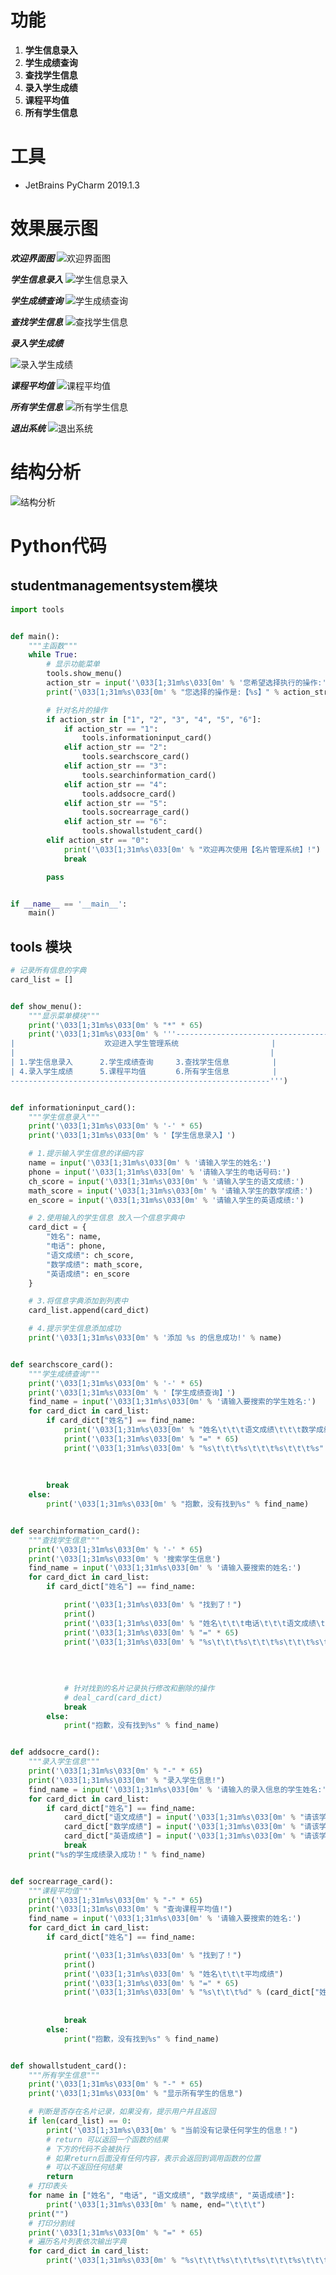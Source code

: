 # 功能

 1. **学生信息录入**
 2. **学生成绩查询**
 3. **查找学生信息**
 4. **录入学生成绩**
 5. **课程平均值**
 6.  **所有学生信息**

# 工具

 - JetBrains PyCharm 2019.1.3

# 效果展示图

***欢迎界面图***
![欢迎界面图](https://img-blog.csdnimg.cn/20190720085857741.JPG)

***学生信息录入***
![学生信息录入](https://img-blog.csdnimg.cn/20190720090714751.JPG?x-oss-process=image/watermark,type_ZmFuZ3poZW5naGVpdGk,shadow_10,text_aHR0cHM6Ly9ibG9nLmNzZG4ubmV0L3dlaXhpbl80Mjg1Njg3MQ==,size_16,color_FFFFFF,t_70)

***学生成绩查询***
![学生成绩查询](https://img-blog.csdnimg.cn/20190720090956764.JPG)

***查找学生信息***
![查找学生信息](https://img-blog.csdnimg.cn/20190720091137935.JPG?x-oss-process=image/watermark,type_ZmFuZ3poZW5naGVpdGk,shadow_10,text_aHR0cHM6Ly9ibG9nLmNzZG4ubmV0L3dlaXhpbl80Mjg1Njg3MQ==,size_16,color_FFFFFF,t_70)

***录入学生成绩***

![录入学生成绩](https://img-blog.csdnimg.cn/20190720091432687.JPG?x-oss-process=image/watermark,type_ZmFuZ3poZW5naGVpdGk,shadow_10,text_aHR0cHM6Ly9ibG9nLmNzZG4ubmV0L3dlaXhpbl80Mjg1Njg3MQ==,size_16,color_FFFFFF,t_70)

***课程平均值***
![课程平均值](https://img-blog.csdnimg.cn/20190720091617550.JPG?x-oss-process=image/watermark,type_ZmFuZ3poZW5naGVpdGk,shadow_10,text_aHR0cHM6Ly9ibG9nLmNzZG4ubmV0L3dlaXhpbl80Mjg1Njg3MQ==,size_16,color_FFFFFF,t_70)

***所有学生信息***
![所有学生信息](https://img-blog.csdnimg.cn/20190720091728231.JPG)

***退出系统***
![退出系统](https://img-blog.csdnimg.cn/20190720091832249.JPG)
# 结构分析
![结构分析](https://img-blog.csdnimg.cn/20190720094017405.JPG?x-oss-process=image/watermark,type_ZmFuZ3poZW5naGVpdGk,shadow_10,text_aHR0cHM6Ly9ibG9nLmNzZG4ubmV0L3dlaXhpbl80Mjg1Njg3MQ==,size_16,color_FFFFFF,t_70)
# Python代码
## studentmanagementsystem模块

```python
import tools


def main():
    """主函数"""
    while True:
        # 显示功能菜单
        tools.show_menu()
        action_str = input('\033[1;31m%s\033[0m' % '您希望选择执行的操作:')
        print('\033[1;31m%s\033[0m' % "您选择的操作是:【%s】" % action_str)

        # 针对名片的操作
        if action_str in ["1", "2", "3", "4", "5", "6"]:
            if action_str == "1":
                tools.informationinput_card()
            elif action_str == "2":
                tools.searchscore_card()
            elif action_str == "3":
                tools.searchinformation_card()
            elif action_str == "4":
                tools.addsocre_card()
            elif action_str == "5":
                tools.socrearrage_card()
            elif action_str == "6":
                tools.showallstudent_card()
        elif action_str == "0":
            print('\033[1;31m%s\033[0m' % "欢迎再次使用【名片管理系统】!")
            break

        pass


if __name__ == '__main__':
    main()
```
## tools 模块

```python
# 记录所有信息的字典
card_list = []


def show_menu():
    """显示菜单模块"""
    print('\033[1;31m%s\033[0m' % "*" * 65)
    print('\033[1;31m%s\033[0m' % '''----------------------------------------------------------
|                    欢迎进入学生管理系统                  　 |
|                                                         |
| 1.学生信息录入      2.学生成绩查询     3.查找学生信息   　　　　|
| 4.录入学生成绩      5.课程平均值     　6.所有学生信息    　    |
----------------------------------------------------------''')


def informationinput_card():
    """学生信息录入"""
    print('\033[1;31m%s\033[0m' % '-' * 65)
    print('\033[1;31m%s\033[0m' % '【学生信息录入】')

    # 1.提示输入学生信息的详细内容
    name = input('\033[1;31m%s\033[0m' % '请输入学生的姓名:')
    phone = input('\033[1;31m%s\033[0m' % '请输入学生的电话号码:')
    ch_score = input('\033[1;31m%s\033[0m' % '请输入学生的语文成绩:')
    math_score = input('\033[1;31m%s\033[0m' % '请输入学生的数学成绩:')
    en_score = input('\033[1;31m%s\033[0m' % '请输入学生的英语成绩:')

    # 2.使用输入的学生信息 放入一个信息字典中
    card_dict = {
        "姓名": name,
        "电话": phone,
        "语文成绩": ch_score,
        "数学成绩": math_score,
        "英语成绩": en_score
    }

    # 3.将信息字典添加到列表中
    card_list.append(card_dict)

    # 4.提示学生信息添加成功
    print('\033[1;31m%s\033[0m' % '添加 %s 的信息成功!' % name)


def searchscore_card():
    """学生成绩查询"""
    print('\033[1;31m%s\033[0m' % '-' * 65)
    print('\033[1;31m%s\033[0m' % '【学生成绩查询】')
    find_name = input('\033[1;31m%s\033[0m' % '请输入要搜索的学生姓名:')
    for card_dict in card_list:
        if card_dict["姓名"] == find_name:
            print('\033[1;31m%s\033[0m' % "姓名\t\t\t语文成绩\t\t\t数学成绩\t\t\t英语成绩")
            print('\033[1;31m%s\033[0m' % "=" * 65)
            print('\033[1;31m%s\033[0m' % "%s\t\t\t%s\t\t\t%s\t\t\t%s" % (card_dict["姓名"],
                                                                          card_dict["语文成绩"],
                                                                          card_dict["数学成绩"],
                                                                          card_dict["英语成绩"]))
        break
    else:
        print('\033[1;31m%s\033[0m' % "抱歉，没有找到%s" % find_name)


def searchinformation_card():
    """查找学生信息"""
    print('\033[1;31m%s\033[0m' % '-' * 65)
    print('\033[1;31m%s\033[0m' % '搜索学生信息')
    find_name = input('\033[1;31m%s\033[0m' % '请输入要搜索的姓名:')
    for card_dict in card_list:
        if card_dict["姓名"] == find_name:

            print('\033[1;31m%s\033[0m' % "找到了！")
            print()
            print('\033[1;31m%s\033[0m' % "姓名\t\t\t电话\t\t\t语文成绩\t\t\t数学成绩\t\t\t英语成绩")
            print('\033[1;31m%s\033[0m' % "=" * 65)
            print('\033[1;31m%s\033[0m' % "%s\t\t\t%s\t\t\t%s\t\t\t%s\t\t\t%s" % (card_dict["姓名"],
                                                                                  card_dict["电话"],
                                                                                  card_dict["语文成绩"],
                                                                                  card_dict["数学成绩"],
                                                                                  card_dict["英语成绩"]))
            # 针对找到的名片记录执行修改和删除的操作
            # deal_card(card_dict)
            break
        else:
            print("抱歉，没有找到%s" % find_name)


def addsocre_card():
    """录入学生信息"""
    print('\033[1;31m%s\033[0m' % "-" * 65)
    print('\033[1;31m%s\033[0m' % "录入学生信息!")
    find_name = input('\033[1;31m%s\033[0m' % '请输入的录入信息的学生姓名:')
    for card_dict in card_list:
        if card_dict["姓名"] == find_name:
            card_dict["语文成绩"] = input('\033[1;31m%s\033[0m' % "请该学生的输入语文成绩:")
            card_dict["数学成绩"] = input('\033[1;31m%s\033[0m' % "请该学生的输入语文成绩:")
            card_dict["英语成绩"] = input('\033[1;31m%s\033[0m' % "请该学生的输入语文成绩:")
            break
    print("%s的学生成绩录入成功！" % find_name)


def socrearrage_card():
    """课程平均值"""
    print('\033[1;31m%s\033[0m' % "-" * 65)
    print('\033[1;31m%s\033[0m' % "查询课程平均值!")
    find_name = input('\033[1;31m%s\033[0m' % '请输入要搜索的姓名:')
    for card_dict in card_list:
        if card_dict["姓名"] == find_name:

            print('\033[1;31m%s\033[0m' % "找到了！")
            print()
            print('\033[1;31m%s\033[0m' % "姓名\t\t\t平均成绩")
            print('\033[1;31m%s\033[0m' % "=" * 65)
            print('\033[1;31m%s\033[0m' % "%s\t\t\t%d" % (card_dict["姓名"], int(eval(card_dict["语文成绩"])
                                                                               + eval(card_dict["数学成绩"])
                                                                               + eval(card_dict["英语成绩"]))/3))
            break
        else:
            print("抱歉，没有找到%s" % find_name)


def showallstudent_card():
    """所有学生信息"""
    print('\033[1;31m%s\033[0m' % "-" * 65)
    print('\033[1;31m%s\033[0m' % "显示所有学生的信息")

    # 判断是否存在名片记录，如果没有，提示用户并且返回
    if len(card_list) == 0:
        print('\033[1;31m%s\033[0m' % "当前没有记录任何学生的信息！")
        # return 可以返回一个函数的结果
        # 下方的代码不会被执行
        # 如果return后面没有任何内容，表示会返回到调用函数的位置
        # 可以不返回任何结果
        return
    # 打印表头
    for name in ["姓名", "电话", "语文成绩", "数学成绩", "英语成绩"]:
        print('\033[1;31m%s\033[0m' % name, end="\t\t\t")
    print("")
    # 打印分割线
    print('\033[1;31m%s\033[0m' % "=" * 65)
    # 遍历名片列表依次输出字典
    for card_dict in card_list:
        print('\033[1;31m%s\033[0m' % "%s\t\t\t%s\t\t\t%s\t\t\t%s\t\t\t%s" % (card_dict["姓名"],
                                            
```
